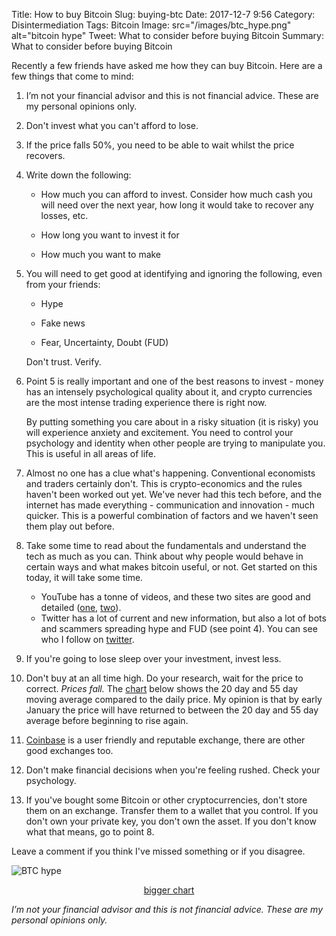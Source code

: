 Title: How to buy Bitcoin
Slug: buying-btc
Date: 2017-12-7 9:56
Category: Disintermediation
Tags: Bitcoin
Image: src="/images/btc_hype.png" alt="bitcoin hype"
Tweet: What to consider before buying Bitcoin
Summary: What to consider before buying Bitcoin

Recently a few friends have asked me how they can buy Bitcoin. Here are a few things that come to mind:

1. I’m not your financial advisor and this is not financial advice. These are my personal opinions only.

2. Don't invest what you can't afford to lose.

3. If the price falls 50%, you need to be able to wait whilst the price recovers.

4. Write down the following:

    * How much you can afford to invest. Consider how much cash you will need over the next year, how long it would take to recover any losses, etc.

    * How long you want to invest it for

    * How much you want to make

5. You will need to get good at identifying and ignoring the following, even from your friends:

    * Hype

    * Fake news 

    * Fear, Uncertainty, Doubt (FUD) 

    Don't trust. Verify.

6. Point 5 is really important and one of the best reasons to invest - money has an intensely psychological quality about it, and crypto currencies are the most intense trading experience there is right now. 

    By putting something you care about in a risky situation (it is risky) you will experience anxiety and excitement. You need to control your psychology and identity when other people are trying to manipulate you. This is useful in all areas of life.

7. Almost no one has a clue what's happening. Conventional economists and traders certainly don't. This is crypto-economics and the rules haven't been worked out yet. We've never had this tech before, and the internet has made everything - communication and innovation - much quicker. This is a powerful combination of factors and we haven't seen them play out before. 

8. Take some time to read about the fundamentals and understand the tech as much as you can. Think about why people would behave in certain ways and what makes bitcoin useful, or not. Get started on this today, it will take some time.

    * YouTube has a tonne of videos, and these two sites are good and detailed ([one](http://lopp.net/bitcoin.html), [two](http://nakamotoinstitute.org/)). 
    * Twitter has a lot of current and new information, but also a lot of bots and scammers spreading hype and FUD (see point 4). You can see who I follow on [twitter](https://twitter.com/johnmathews/following).<p></p>

9. If you're going to lose sleep over your investment, invest less.

10. Don't buy at an all time high. Do your research, wait for the price to correct.  _Prices fall._ The [chart](https://uk.tradingview.com/x/TrL9SA7o/) below shows the 20 day and 55 day moving average compared to the daily price. My opinion is that by early January the price will have returned to between the 20 day and 55 day average before beginning to rise again.

11. [Coinbase](http://www.coinbase.com) is a user friendly and reputable exchange, there are other good exchanges too.

12. Don't make financial decisions when you're feeling rushed. Check your psychology.

13. If you've bought some Bitcoin or other cryptocurrencies, don't store them on an exchange. Transfer them to a wallet that you control. If you don't own your private key, you don't own the asset. If you don't know what that means, go to point 8. 


Leave a comment if you think I've missed something or if you disagree.

![BTC hype]({filename}../images/btc_hype.png)[<p align="center">bigger chart](https://uk.tradingview.com/x/TrL9SA7o/)</p>



_I’m not your financial advisor and this is not financial advice. These are my personal opinions only._